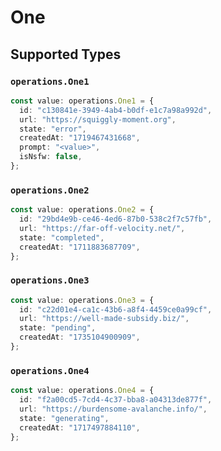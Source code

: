 # One


## Supported Types

### `operations.One1`

```typescript
const value: operations.One1 = {
  id: "c130841e-3949-4ab4-b0df-e1c7a98a992d",
  url: "https://squiggly-moment.org",
  state: "error",
  createdAt: "1719467431668",
  prompt: "<value>",
  isNsfw: false,
};
```

### `operations.One2`

```typescript
const value: operations.One2 = {
  id: "29bd4e9b-ce46-4ed6-87b0-538c2f7c57fb",
  url: "https://far-off-velocity.net/",
  state: "completed",
  createdAt: "1711883687709",
};
```

### `operations.One3`

```typescript
const value: operations.One3 = {
  id: "c22d01e4-ca1c-43b6-a8f4-4459ce0a99cf",
  url: "https://well-made-subsidy.biz/",
  state: "pending",
  createdAt: "1735104900909",
};
```

### `operations.One4`

```typescript
const value: operations.One4 = {
  id: "f2a00cd5-7cd4-4c37-bba8-a04313de877f",
  url: "https://burdensome-avalanche.info/",
  state: "generating",
  createdAt: "1717497884110",
};
```

